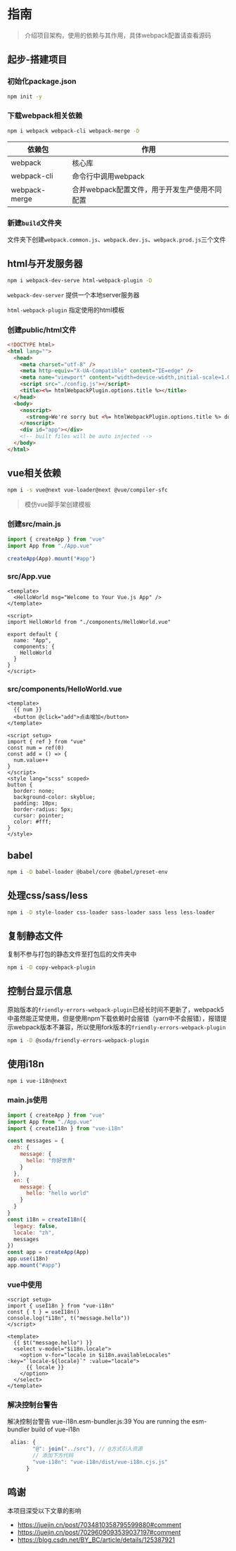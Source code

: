 # 指南

> 介绍项目架构，使用的依赖与其作用，具体webpack配置请查看源码

## 起步-搭建项目

### 初始化package.json

```sh
npm init -y
```

### 下载webpack相关依赖

```sh
npm i webpack webpack-cli webpack-merge -D
```

| 依赖包        | 作用                                          |
| ------------- | --------------------------------------------- |
| webpack       | 核心库                                        |
| webpack-cli   | 命令行中调用webpack                           |
| webpack-merge | 合并webpack配置文件，用于开发生产使用不同配置 |

### 新建`build`文件夹

文件夹下创建`webpack.common.js`、`webpack.dev.js`、`webpack.prod.js`三个文件

## html与开发服务器

```sh
npm i webpack-dev-serve html-webpack-plugin -D
```

`webpack-dev-server`  提供一个本地server服务器

`html-webpack-plugin` 指定使用的html模板

### 创建public/html文件

```html
<!DOCTYPE html>
<html lang="">
  <head>
    <meta charset="utf-8" />
    <meta http-equiv="X-UA-Compatible" content="IE=edge" />
    <meta name="viewport" content="width=device-width,initial-scale=1.0" />
    <script src="./config.js"></script>
    <title><%= htmlWebpackPlugin.options.title %></title>
  </head>
  <body>
    <noscript>
      <strong>We're sorry but <%= htmlWebpackPlugin.options.title %> doesn't work properly without JavaScript enabled. Please enable it to continue.</strong>
    </noscript>
    <div id="app"></div>
    <!-- built files will be auto injected -->
  </body>
</html>
```

## vue相关依赖

```sh
npm i -s vue@next vue-loader@next @vue/compiler-sfc
```

> 模仿vue脚手架创建模板

### 创建src/main.js

```js
import { createApp } from "vue"
import App from "./App.vue"

createApp(App).mount("#app")
```

### src/App.vue

```vue
<template>
  <HelloWorld msg="Welcome to Your Vue.js App" />
</template>

<script>
import HelloWorld from "./components/HelloWorld.vue"

export default {
  name: "App",
  components: {
    HelloWorld
  }
}
</script>
```

### src/components/HelloWorld.vue

```vue
<template>
  {{ num }}
  <button @click="add">点击增加</button>
</template>

<script setup>
import { ref } from "vue"
const num = ref(0)
const add = () => {
  num.value++
}
</script>
<style lang="scss" scoped>
button {
  border: none;
  background-color: skyblue;
  padding: 10px;
  border-radius: 5px;
  cursor: pointer;
  color: #fff;
}
</style>
```

## babel

```sh
npm i -D babel-loader @babel/core @babel/preset-env
```

## 处理css/sass/less

```sh
npm i -D style-loader css-loader sass-loader sass less less-loader
```

## 复制静态文件

复制不参与打包的静态文件至打包后的文件夹中

```sh
npm i -D copy-webpack-plugin
```

## 控制台显示信息

原始版本的`friendly-errors-webpack-plugin`已经长时间不更新了，webpack5中虽然能正常使用，但是使用npm下载依赖时会报错（yarn中不会报错），报错提示webpack版本不兼容，所以使用fork版本的`friendly-errors-webpack-plugin`

```sh
npm i -D @soda/friendly-errors-webpack-plugin
```

## 使用i18n

```sh
npm i vue-i18n@next
```

### main.js使用

```js
import { createApp } from "vue"
import App from "./App.vue"
import { createI18n } from "vue-i18n"

const messages = {
  zh: {
    message: {
      hello: "你好世界"
    }
  },
  en: {
    message: {
      hello: "hello world"
    }
  }
}
const i18n = createI18n({
  legacy: false,
  locale: "zh",
  messages
})
const app = createApp(App)
app.use(i18n)
app.mount("#app")
```

### vue中使用

```vue
<script setup>
import { useI18n } from "vue-i18n"
const { t } = useI18n()
console.log("i18n", t("message.hello"))
</script>

<template>
  {{ $t("message.hello") }}
  <select v-model="$i18n.locale">
    <option v-for="locale in $i18n.availableLocales" :key="`locale-${locale}`" :value="locale">
      {{ locale }}
    </option>
  </select>
</template>
```

### 解决控制台警告

解决控制台警告  vue-i18n.esm-bundler.js:39 You are running the esm-bundler build of vue-i18n

```js
 alias: {
        "@": join("../src"), // @方式引入资源
        // 添加下方代码
        "vue-i18n": "vue-i18n/dist/vue-i18n.cjs.js"
      }
```

## 鸣谢

本项目深受以下文章的影响

- https://juejin.cn/post/7034810358795599880#comment
- https://juejin.cn/post/7029609093539037197#comment
- https://blog.csdn.net/BY_BC/article/details/125387921